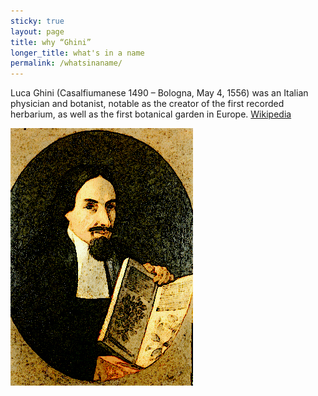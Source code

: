 ```yaml
---
sticky: true
layout: page
title: why “Ghini”
longer_title: what's in a name
permalink: /whatsinaname/
---
```



Luca Ghini (Casalfiumanese 1490 – Bologna, May 4, 1556) was an Italian
physician and botanist, notable as the creator of the first recorded
herbarium, as well as the first botanical garden in
Europe. [Wikipedia](https://en.wikipedia.org/wiki/Luca_Ghini)

![image-title-here](/images/Ghini-burn.jpg)